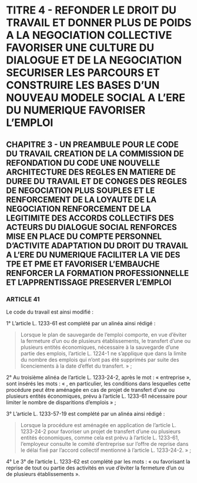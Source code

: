 # TITRE 4 - REFONDER LE DROIT DU TRAVAIL ET DONNER PLUS DE POIDS A LA NEGOCIATION COLLECTIVE FAVORISER UNE CULTURE DU DIALOGUE ET DE LA NEGOCIATION SECURISER LES PARCOURS ET CONSTRUIRE LES BASES D’UN NOUVEAU MODELE SOCIAL A L’ERE DU NUMERIQUE FAVORISER L’EMPLOI 

## CHAPITRE 3 - UN PREAMBULE POUR LE CODE DU TRAVAIL CREATION DE LA COMMISSION DE REFONDATION DU CODE UNE NOUVELLE ARCHITECTURE DES REGLES EN MATIERE DE DUREE DU TRAVAIL ET DE CONGES  DES REGLES DE NEGOCIATION PLUS SOUPLES ET LE RENFORCEMENT DE LA LOYAUTE DE LA NEGOCIATION  RENFORCEMENT DE LA LEGITIMITE DES ACCORDS COLLECTIFS DES ACTEURS DU DIALOGUE SOCIAL RENFORCES MISE EN PLACE DU COMPTE PERSONNEL D’ACTIVITE ADAPTATION DU DROIT DU TRAVAIL A L’ERE DU NUMERIQUE FACILITER LA VIE DES TPE ET PME ET FAVORISER L’EMBAUCHE RENFORCER LA FORMATION PROFESSIONNELLE ET L’APPRENTISSAGE PRESERVER L’EMPLOI 

### ARTICLE 41

Le code du travail est ainsi modifié :

1° L’article L. 1233-61 est complété par un alinéa ainsi rédigé :

> Lorsque le plan de sauvegarde de l’emploi comporte, en vue d’éviter la fermeture d’un
ou de plusieurs établissements, le transfert d’une ou plusieurs entités économiques, nécessaire à
la sauvegarde d’une partie des emplois, l’article L. 1224-1 ne s’applique que dans la limite du
nombre des emplois qui n’ont pas été supprimés par suite des licenciements à la date d’effet du
transfert. » ;

2° Au troisième alinéa de l’article L. 1233-24-2, après le mot : « entreprise », sont
insérés les mots : « , en particulier, les conditions dans lesquelles cette procédure peut être
aménagée en cas de projet de transfert d'une ou plusieurs entités économiques, prévu à
l’article L. 1233-61 nécessaire pour limiter le nombre de disparitions d’emplois » ;



3° L’article L. 1233-57-19 est complété par un alinéa ainsi rédigé :

> Lorsque la procédure est aménagée en application de l’article L. 1233-24-2 pour
favoriser un projet de transfert d’une ou plusieurs entités économiques, comme cela est prévu à
l’article L. 1233-61, l’employeur consulte le comité d’entreprise sur l’offre de reprise dans le
délai fixé par l’accord collectif mentionné à l’article L. 1233-24-2. » ;

4° Le 3° de l’article L. 1233-62 est complété par les mots : « ou favorisant la reprise de
tout ou partie des activités en vue d’éviter la fermeture d’un ou de plusieurs établissements ».
